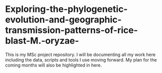 # Exploring-the-phylogenetic-evolution-and-geographic-transmission-patterns-of-rice-blast-M.-oryzae-

This is my MSc project repository. I will be documenting all my work here including the data, scripts and tools I use moving forward. My plan for the coming months will also be highlighted in here.














